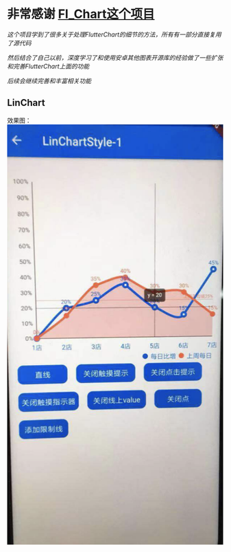 
# 非常感谢 [Fl_Chart这个项目](https://github.com/imaNNeoFighT/fl_chart) <br>
*这个项目学到了很多关于处理FlutterChart的细节的方法，所有有一部分直接复用了源代码*<br>

*然后结合了自己以前，深度学习了和使用安卓其他图表开源库的经验做了一些扩张和完善FlutterChart上面的功能*<br>

*后续会继续完善和丰富相关功能*<br>


## LinChart

效果图：![图片](https://github.com/online2/FlutterChart/blob/master/image/linchart1.png)
